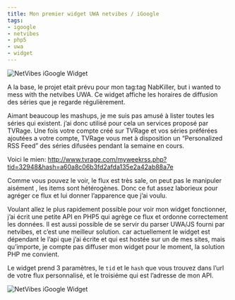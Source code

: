 ```yaml
---
title: Mon premier widget UWA netvibes / iGoogle
tags:
- igoogle
- netvibes
- php5
- uwa
- widget
---
```


![NetVibes iGoogle Widget](/images/post/netvibes.jpg "NetVibes iGoogle Widget")

A la base, le projet etait prévu pour mon tag:tag NabKiller, but i wanted to mess with the netvibes UWA. Ce widget affiche les horaires de diffusion des séries que je regarde régulièrement.

Aimant beaucoup les mashups, je me suis pas amusé à lister toutes les séries qui existent. j’ai donc utilisé pour cela un services proposé par TVRage. Une fois votre compte créé sur TVRage et vos séries préférées ajoutées a votre compte, TVRage vous met à disposition un “Personalized RSS Feed” des séries difusées pendant la semaine en cours.

Voici le mien:
http://www.tvrage.com/myweekrss.php?tid=32948&hash=a60a8c06b3fd2afda135e2a42ab88a7e

Comme vous pouvez le voir, le flux est très sale, on peut pas le manipuler aisément , les items sont hétérogènes. Donc ce fut assez laborieux pour agréger ce flux et lui donner l’apparence que j’ai voulu.

Voulant allez le plus rapidement possible pour voir mon widget fonctionner, j’ai écrit une petite API en PHP5 qui agrège ce flux et ordonne correctement les données. Il est aussi possible de se servir du parser UWA/JS fourni par netvibes, et c’est une meilleur solution. car actuellement le widget est dépendant le l’api que j’ai écrite et qui est hostée sur un de mes sites, mais qu’importe, je compte pas diffuser mon widget pour le moment, la solution PHP me convient.

Le widget prend 3 paramètres, le `tid` et le `hash` que vous trouvez dans l’url de votre flux personnalisé, et le troisiéme qui est l’adresse de mon API.

![NetVibes iGoogle Widget](/images/post/netvibes-param.jpg "NetVibes iGoogle Widget")